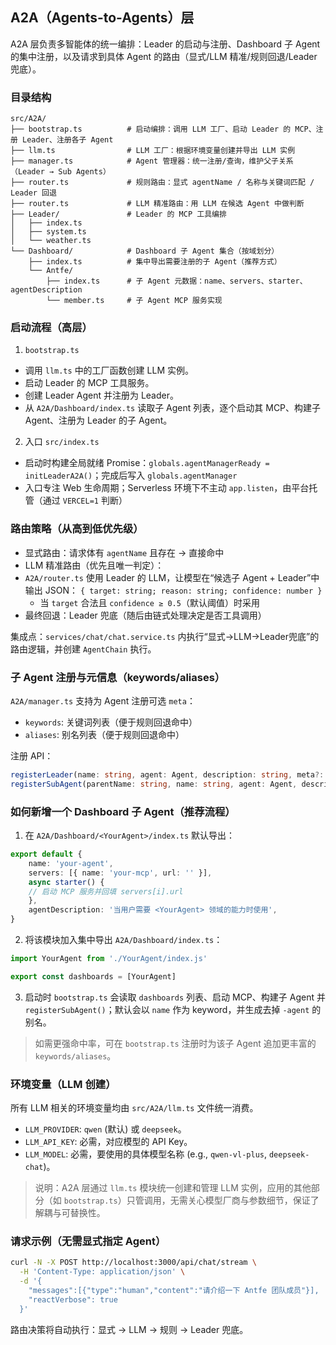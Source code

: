 ## A2A（Agents-to-Agents）层

A2A 层负责多智能体的统一编排：Leader 的启动与注册、Dashboard 子 Agent 的集中注册，以及请求到具体 Agent 的路由（显式/LLM 精准/规则回退/Leader 兜底）。

### 目录结构

```
src/A2A/
├── bootstrap.ts          # 启动编排：调用 LLM 工厂、启动 Leader 的 MCP、注册 Leader、注册各子 Agent
├── llm.ts                # LLM 工厂：根据环境变量创建并导出 LLM 实例
├── manager.ts            # Agent 管理器：统一注册/查询，维护父子关系（Leader → Sub Agents）
├── router.ts             # 规则路由：显式 agentName / 名称与关键词匹配 / Leader 回退
├── router.ts             # LLM 精准路由：用 LLM 在候选 Agent 中做判断
├── Leader/               # Leader 的 MCP 工具编排
│   ├── index.ts
│   ├── system.ts
│   └── weather.ts
└── Dashboard/            # Dashboard 子 Agent 集合（按域划分）
    ├── index.ts          # 集中导出需要注册的子 Agent（推荐方式）
    └── Antfe/
        ├── index.ts      # 子 Agent 元数据：name、servers、starter、agentDescription
        └── member.ts     # 子 Agent MCP 服务实现
```

### 启动流程（高层）

1) `bootstrap.ts`
- 调用 `llm.ts` 中的工厂函数创建 LLM 实例。
- 启动 Leader 的 MCP 工具服务。
- 创建 Leader Agent 并注册为 Leader。
- 从 `A2A/Dashboard/index.ts` 读取子 Agent 列表，逐个启动其 MCP、构建子 Agent、注册为 Leader 的子 Agent。

2) 入口 `src/index.ts`
- 启动时构建全局就绪 Promise：`globals.agentManagerReady = initLeaderA2A()`；完成后写入 `globals.agentManager`
- 入口专注 Web 生命周期；Serverless 环境下不主动 `app.listen`，由平台托管（通过 `VERCEL=1` 判断）

### 路由策略（从高到低优先级）

- 显式路由：请求体有 `agentName` 且存在 → 直接命中
- LLM 精准路由（优先且唯一判定）：
- `A2A/router.ts` 使用 Leader 的 LLM，让模型在“候选子 Agent + Leader”中输出 JSON：
    `{ target: string; reason: string; confidence: number }`
  - 当 `target` 合法且 `confidence ≥ 0.5`（默认阈值）时采用
- 最终回退：Leader 兜底（随后由链式处理决定是否工具调用）

集成点：`services/chat/chat.service.ts` 内执行“显式→LLM→Leader兜底”的路由逻辑，并创建 `AgentChain` 执行。

### 子 Agent 注册与元信息（keywords/aliases）

`A2A/manager.ts` 支持为 Agent 注册可选 `meta`：
- `keywords`: 关键词列表（便于规则回退命中）
- `aliases`: 别名列表（便于规则回退命中）

注册 API：
```ts
registerLeader(name: string, agent: Agent, description: string, meta?: { keywords?: string[]; aliases?: string[] })
registerSubAgent(parentName: string, name: string, agent: Agent, description?: string, meta?: { keywords?: string[]; aliases?: string[] })
```

### 如何新增一个 Dashboard 子 Agent（推荐流程）

1) 在 `A2A/Dashboard/<YourAgent>/index.ts` 默认导出：
```ts
export default {
    name: 'your-agent',
    servers: [{ name: 'your-mcp', url: '' }],
    async starter() {
    // 启动 MCP 服务并回填 servers[i].url
    },
    agentDescription: '当用户需要 <YourAgent> 领域的能力时使用',
}
```

2) 将该模块加入集中导出 `A2A/Dashboard/index.ts`：
```ts
import YourAgent from './YourAgent/index.js'

export const dashboards = [YourAgent]
```

3) 启动时 `bootstrap.ts` 会读取 `dashboards` 列表、启动 MCP、构建子 Agent 并 `registerSubAgent()`；默认会以 `name` 作为 keyword，并生成去掉 `-agent` 的别名。

> 如需更强命中率，可在 `bootstrap.ts` 注册时为该子 Agent 追加更丰富的 `keywords/aliases`。

### 环境变量（LLM 创建）

所有 LLM 相关的环境变量均由 `src/A2A/llm.ts` 文件统一消费。

- `LLM_PROVIDER`: `qwen` (默认) 或 `deepseek`。
- `LLM_API_KEY`: 必需，对应模型的 API Key。
- `LLM_MODEL`: 必需，要使用的具体模型名称 (e.g., `qwen-vl-plus`, `deepseek-chat`)。

> 说明：A2A 层通过 `llm.ts` 模块统一创建和管理 LLM 实例，应用的其他部分（如 `bootstrap.ts`）只管调用，无需关心模型厂商与参数细节，保证了解耦与可替换性。

### 请求示例（无需显式指定 Agent）

```bash
curl -N -X POST http://localhost:3000/api/chat/stream \
  -H 'Content-Type: application/json' \
  -d '{
    "messages":[{"type":"human","content":"请介绍一下 Antfe 团队成员"}],
    "reactVerbose": true
  }'
```

路由决策将自动执行：显式 → LLM → 规则 → Leader 兜底。
